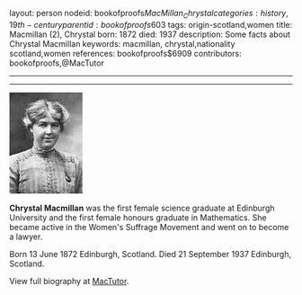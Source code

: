 layout: person
nodeid: bookofproofs$MacMillan_Chrystal
categories: history,19th-century
parentid: bookofproofs$603
tags: origin-scotland,women
title: Macmillan (2), Chrystal
born: 1872
died: 1937
description: Some facts about Chrystal Macmillan
keywords: macmillan, chrystal,nationality scotland,women
references: bookofproofs$6909
contributors: bookofproofs,@MacTutor

---


---

![MacMillan_Chrystal.jpg](https://github.com/bookofproofs/bookofproofs.github.io/blob/main/_sources/_assets/images/portraits/MacMillan_Chrystal.jpg?raw=true)

**Chrystal Macmillan** was the first female science graduate at Edinburgh University and the first female honours graduate in Mathematics. She became active in the Women's Suffrage Movement and went on to become a lawyer.

Born 13 June 1872 Edinburgh, Scotland. Died 21 September 1937 Edinburgh, Scotland.


View full biography at [MacTutor](https://mathshistory.st-andrews.ac.uk/Biographies/MacMillan_Chrystal/).